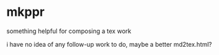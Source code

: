 # mkppr

something helpful for composing a tex work

i have no idea of any follow-up work to do, maybe a better md2tex.html?
